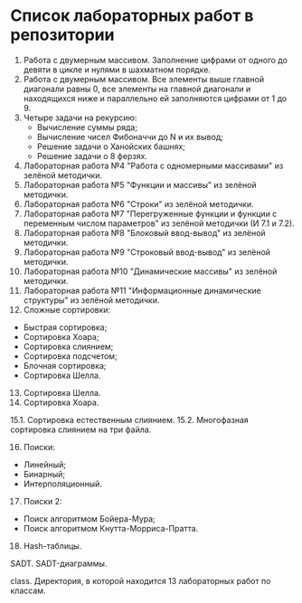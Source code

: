 # Список лабораторных работ в репозитории

1. Работа с двумерным массивом. Заполнение цифрами от одного до девяти в цикле и нулями в шахматном порядке.
2. Работа с двумерным массивом. Все элементы выше главной диагонали равны 0, все элементы на главной диагонали и находящихся ниже и параллельно ей заполняются цифрами от 1 до 9.
3. Четыре задачи на рекурсию:
   - Вычисление суммы ряда;
   - Вычисление чисел Фибоначчи до N и их вывод;
   - Решение задачи о Ханойских башнях;
   - Решение задачи о 8 ферзях.
4. Лабораторная работа №4 "Работа с одномерными массивами" из зелёной методички.
5. Лабораторная работа №5 "Функции и массивы" из зелёной методички.
6. Лабораторная работа №6 "Строки" из зелёной методички.
7. Лабораторная работа №7 "Перегруженные функции и функции с переменным числом параметров" из зелёной методички (И 7.1 и 7.2).
8. Лабораторная работа №8 "Блоковый ввод-вывод" из зелёной методички.
9. Лабораторная работа №9 "Строковый ввод-вывод" из зелёной методички.
10. Лабораторная работа №10 "Динамические массивы" из зелёной методички.
11. Лабораторная работа №11 "Информационные динамические структуры" из зелёной методички.
12. Сложные сортировки:
   - Быстрая сортировка;
   - Сортировка Хоара;
   - Сортировка слиянием;
   - Сортировка подсчетом;
   - Блочная сортировка;
   - Сортировка Шелла.
13. Сортировка Шелла.
14. Сортировка Хоара.

15.1. Сортировка естественным слиянием.
15.2. Многофазная сортировка слиянием на три файла.

16. Поиски:
   - Линейный;
   - Бинарный;
   - Интерполяционный.
17. Поиски 2:
   - Поиск алгоритмом Бойера-Мура;
   - Поиск алгоритмом Кнутта-Морриса-Пратта.
18. Hash-таблицы.

SADT. SADT-диаграммы.

class. Директория, в которой находится 13 лабораторных работ по классам.
